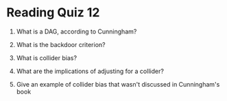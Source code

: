 # Reading Quiz 12

1. What is a DAG, according to Cunningham?

2. What is the backdoor criterion?

3. What is collider bias?

4. What are the implications of adjusting for a collider?

5. Give an example of collider bias that wasn't discussed in Cunningham's book
